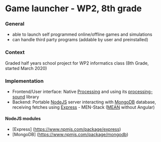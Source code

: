 # Game launcher - WP2, 8th grade
### General
* able to launch self programmed online/offline games and simulations
* can handle third party programs (addable by user and preinstalled)
### Context
Graded half years school project for WP2 informatics class (8th Grade, started March 2020)
### Implementation
* Frontend/User interface: Native [Processing](https://processing.org/) and using its [processing-sound](https://github.com/processing/processing-sound) library
* Backend: Portable [NodeJS](https://nodejs.org/) server interacting with [MongoDB](https://www.mongodb.com/) database, receiving fetches using [Express](https://expressjs.com/) - MEN-Stack ([MEAN](https://en.wikipedia.org/wiki/MEAN_(solution_stack)) without Angular)
#### NodeJS modules
* [Express] (https://www.npmjs.com/package/express)
* [MongoDB] (https://www.npmjs.com/package/mongodb)
